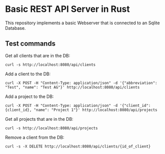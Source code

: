 # Basic REST API Server in Rust

This repository implements a basic Webserver that is connected to an Sqlite Database.

## Test commands

Get all clients that are in the DB:

```shell
curl -s http://localhost:8080/api/clients
```

Add a client to the DB:

```shell
curl -X POST -H "Content-Type: application/json" -d '{"abbreviation": "Test", "name": "Test AG"}' http://localhost:8080/api/clients
```

Add a project to the DB:

```shell
curl -X POST -H "Content-Type: application/json" -d '{"client_id": {client_id}, "name": "Project 1"}' http://localhost:8080/api/projects
```

Get all projects that are in the DB:

```shell
curl -s http://localhost:8080/api/projects
```

Remove a client from the DB:

```shell
curl -s -X DELETE http://localhost:8080/api/clients/{id_of_client}
```
